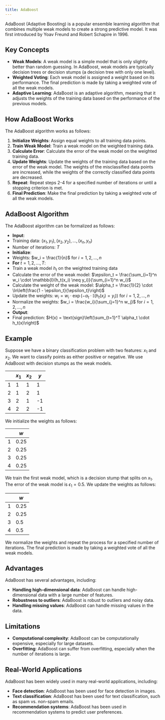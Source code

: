 ```yaml
---
title: AdaBoost
---
```


AdaBoost (Adaptive Boosting) is a popular ensemble learning algorithm that combines multiple weak models to create a strong predictive model. It was first introduced by Yoav Freund and Robert Schapire in 1996.

## Key Concepts
-  **Weak Models**: A weak model is a simple model that is only slightly better than random guessing. In AdaBoost, weak models are typically decision trees or decision stumps (a decision tree with only one level).
-  **Weighted Voting**: Each weak model is assigned a weight based on its performance. The final prediction is made by taking a weighted vote of all the weak models.
-  **Adaptive Learning**: AdaBoost is an adaptive algorithm, meaning that it adjusts the weights of the training data based on the performance of the previous models.

## How AdaBoost Works
The AdaBoost algorithm works as follows:
1. **Initialize Weights**: Assign equal weights to all training data points.
2. **Train Weak Model**: Train a weak model on the weighted training data.
3. **Calculate Error**: Calculate the error of the weak model on the weighted training data.
4. **Update Weights**: Update the weights of the training data based on the error of the weak model. The weights of the misclassified data points are increased, while the weights of the correctly classified data points are decreased.
5. **Repeat**: Repeat steps 2-4 for a specified number of iterations or until a stopping criterion is met.
6. **Final Prediction**: Make the final prediction by taking a weighted vote of all the weak models.

## AdaBoost Algorithm
The AdaBoost algorithm can be formalized as follows:

-  **Input**:
  - Training data: $(x_1, y_1), (x_2, y_2), ..., (x_n, y_n)$
  - Number of iterations: $T$
-  **Initialize**:
  - Weights: $w_i = \frac{1}{n}$ for $i = 1, 2, ..., n$
-  **For** $t = 1, 2, ..., T$:
  - Train a weak model $h_t$ on the weighted training data
  - Calculate the error of the weak model: $\epsilon_t = \frac{\sum_{i=1}^n w_i \cdot \mathbb{I}(h_t(x_i) \neq y_i)}{\sum_{i=1}^n w_i}$
  - Calculate the weight of the weak model: $\alpha_t = \frac{1}{2} \cdot \ln\left(\frac{1 - \epsilon_t}{\epsilon_t}\right)$
  - Update the weights: $w_i = w_i \cdot \exp(-\alpha_t \cdot \mathbb{I}(h_t(x_i) = y_i))$ for $i = 1, 2, ..., n$
  - Normalize the weights: $w_i = \frac{w_i}{\sum_{j=1}^n w_j}$ for $i = 1, 2, ..., n$
-  **Output**:
  - Final prediction: $H(x) = \text{sign}\left(\sum_{t=1}^T \alpha_t \cdot h_t(x)\right)$

## Example
Suppose we have a binary classification problem with two features: $x_1$ and $x_2$. We want to classify points as either positive or negative. We use AdaBoost with decision stumps as the weak models.

|  | $x_1$ | $x_2$ | $y$ |
| --- | --- | --- | --- |
| 1  | 1    | 1    | 1   |
| 2  | 1    | 2    | 1   |
| 3  | 2    | 1    | -1  |
| 4  | 2    | 2    | -1  |

We initialize the weights as follows:

|  | $w$ |
| --- | --- |
| 1  | 0.25 |
| 2  | 0.25 |
| 3  | 0.25 |
| 4  | 0.25 |

We train the first weak model, which is a decision stump that splits on $x_1$. The error of the weak model is $\epsilon_1 = 0.5$. We update the weights as follows:

|  | $w$ |
| --- | --- |
| 1  | 0.25 |
| 2  | 0.25 |
| 3  | 0.5  |
| 4  | 0.5  |

We normalize the weights and repeat the process for a specified number of iterations. The final prediction is made by taking a weighted vote of all the weak models.

## Advantages
AdaBoost has several advantages, including:

-  **Handling high-dimensional data**: AdaBoost can handle high-dimensional data with a large number of features.
-  **Robustness to outliers**: AdaBoost is robust to outliers and noisy data.
-  **Handling missing values**: AdaBoost can handle missing values in the data.

## Limitations
-  **Computational complexity**: AdaBoost can be computationally expensive, especially for large datasets.
-  **Overfitting**: AdaBoost can suffer from overfitting, especially when the number of iterations is large.

## Real-World Applications
AdaBoost has been widely used in many real-world applications, including:

-  **Face detection**: AdaBoost has been used for face detection in images.
-  **Text classification**: AdaBoost has been used for text classification, such as spam vs. non-spam emails.
-  **Recommendation systems**: AdaBoost has been used in recommendation systems to predict user preferences.

